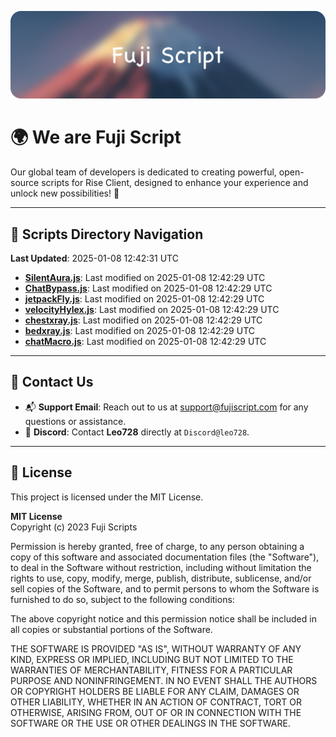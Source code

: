 ![Banner](.github/b.webp)

# 🌍 **We are Fuji Script**

Our global team of developers is dedicated to creating powerful, open-source scripts for Rise Client, designed to enhance your experience and unlock new possibilities! 🌟

---
<!-- SCRIPTS_NAVIGATION_START -->
## 📂 **Scripts Directory Navigation**

**Last Updated**: 2025-01-08 12:42:31 UTC

- **[SilentAura.js](scripts/SilentAura.js)**: Last modified on 2025-01-08 12:42:29 UTC
- **[ChatBypass.js](scripts/ChatBypass.js)**: Last modified on 2025-01-08 12:42:29 UTC
- **[jetpackFly.js](scripts/jetpackFly.js)**: Last modified on 2025-01-08 12:42:29 UTC
- **[velocityHylex.js](scripts/velocityHylex.js)**: Last modified on 2025-01-08 12:42:29 UTC
- **[chestxray.js](scripts/chestxray.js)**: Last modified on 2025-01-08 12:42:29 UTC
- **[bedxray.js](scripts/bedxray.js)**: Last modified on 2025-01-08 12:42:29 UTC
- **[chatMacro.js](scripts/chatMacro.js)**: Last modified on 2025-01-08 12:42:29 UTC

<!-- SCRIPTS_NAVIGATION_END -->

---

## 💬 **Contact Us**  
- 📬 **Support Email**: Reach out to us at [support@fujiscript.com](mailto:support@fujiscript.com) for any questions or assistance.  
- 💬 **Discord**: Contact **Leo728** directly at `Discord@leo728`.

---

## 📜 **License**

This project is licensed under the MIT License.  

**MIT License**  
Copyright (c) 2023 Fuji Scripts  

Permission is hereby granted, free of charge, to any person obtaining a copy of this software and associated documentation files (the "Software"), to deal in the Software without restriction, including without limitation the rights to use, copy, modify, merge, publish, distribute, sublicense, and/or sell copies of the Software, and to permit persons to whom the Software is furnished to do so, subject to the following conditions:  

The above copyright notice and this permission notice shall be included in all copies or substantial portions of the Software.  

THE SOFTWARE IS PROVIDED "AS IS", WITHOUT WARRANTY OF ANY KIND, EXPRESS OR IMPLIED, INCLUDING BUT NOT LIMITED TO THE WARRANTIES OF MERCHANTABILITY, FITNESS FOR A PARTICULAR PURPOSE AND NONINFRINGEMENT. IN NO EVENT SHALL THE AUTHORS OR COPYRIGHT HOLDERS BE LIABLE FOR ANY CLAIM, DAMAGES OR OTHER LIABILITY, WHETHER IN AN ACTION OF CONTRACT, TORT OR OTHERWISE, ARISING FROM, OUT OF OR IN CONNECTION WITH THE SOFTWARE OR THE USE OR OTHER DEALINGS IN THE SOFTWARE.  
